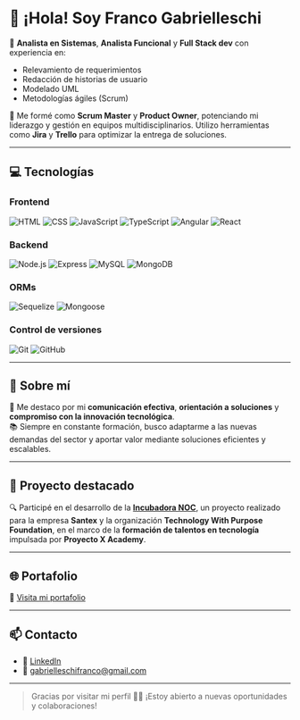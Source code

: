 # 👋 ¡Hola! Soy Franco Gabrielleschi

🎯 **Analista en Sistemas**, **Analista Funcional**  y **Full Stack dev** con experiencia en:
- Relevamiento de requerimientos
- Redacción de historias de usuario
- Modelado UML
- Metodologías ágiles (Scrum)

💼 Me formé como **Scrum Master** y **Product Owner**, potenciando mi liderazgo y gestión en equipos multidisciplinarios. Utilizo herramientas como **Jira** y **Trello** para optimizar la entrega de soluciones.

---

## 💻 Tecnologías

### Frontend
![HTML](https://img.shields.io/badge/-HTML-E34F26?logo=html5&logoColor=white)
![CSS](https://img.shields.io/badge/-CSS-1572B6?logo=css3&logoColor=white)
![JavaScript](https://img.shields.io/badge/-JavaScript-F7DF1E?logo=javascript&logoColor=black)
![TypeScript](https://img.shields.io/badge/-TypeScript-3178C6?logo=typescript&logoColor=white)
![Angular](https://img.shields.io/badge/-Angular-DD0031?logo=angular&logoColor=white)
![React](https://img.shields.io/badge/-React-61DAFB?logo=react&logoColor=black)

### Backend
![Node.js](https://img.shields.io/badge/-Node.js-339933?logo=node.js&logoColor=white)
![Express](https://img.shields.io/badge/-Express-000000?logo=express&logoColor=white)
![MySQL](https://img.shields.io/badge/-MySQL-4479A1?logo=mysql&logoColor=white)
![MongoDB](https://img.shields.io/badge/-MongoDB-47A248?logo=mongodb&logoColor=white)

### ORMs
![Sequelize](https://img.shields.io/badge/-Sequelize-52B0E7?logo=sequelize&logoColor=white)
![Mongoose](https://img.shields.io/badge/-Mongoose-880000?logo=mongoose&logoColor=white)

### Control de versiones
![Git](https://img.shields.io/badge/-Git-F05032?logo=git&logoColor=white)
![GitHub](https://img.shields.io/badge/-GitHub-181717?logo=github&logoColor=white)

---

## 🚀 Sobre mí

💬 Me destaco por mi **comunicación efectiva**, **orientación a soluciones** y **compromiso con la innovación tecnológica**.  
📚 Siempre en constante formación, busco adaptarme a las nuevas demandas del sector y aportar valor mediante soluciones eficientes y escalables.

---

## 🧩 Proyecto destacado

🔍 Participé en el desarrollo de la **[Incubadora NOC](https://github.com/ProyectoXAcademy/IncubadoraNOC)**, un proyecto realizado para la empresa **Santex** y la organización **Technology With Purpose Foundation**, en el marco de la **formación de talentos en tecnología** impulsada por **Proyecto X Academy**.

---

## 🌐 Portafolio

🔗 [Visita mi portafolio](https://franmarg92.github.io/portfolio/)

---

## 📫 Contacto

- 💼 [LinkedIn](https://www.linkedin.com/in/francogabrielleschi/)
- 📧 gabrielleschifranco@gmail.com

---

> Gracias por visitar mi perfil 👨‍💻 ¡Estoy abierto a nuevas oportunidades y colaboraciones!
